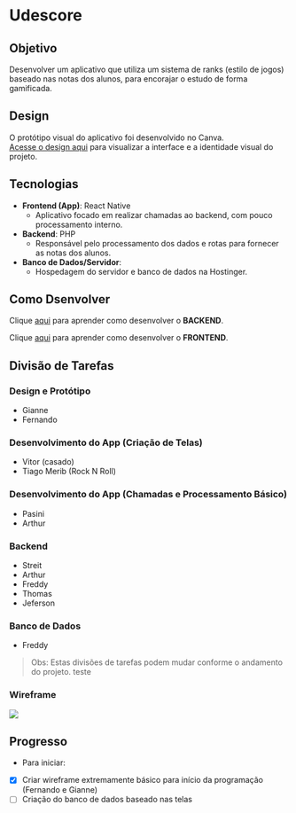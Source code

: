 # Udescore

## Objetivo

Desenvolver um aplicativo que utiliza um sistema de ranks (estilo de jogos) baseado nas notas dos alunos, para encorajar o estudo de forma gamificada.

## Design

O protótipo visual do aplicativo foi desenvolvido no Canva.  
[Acesse o design aqui](https://www.canva.com/design/DAGm_6mePuE/k-8DEvxPT5-YhxS9P-cCpQ/edit?utm_content=DAGm_6mePuE&utm_campaign=designshare&utm_medium=link2&utm_source=sharebutton) para visualizar a interface e a identidade visual do projeto.

## Tecnologias

- **Frontend (App)**: React Native
  - Aplicativo focado em realizar chamadas ao backend, com pouco processamento interno.
- **Backend**: PHP
  - Responsável pelo processamento dos dados e rotas para fornecer as notas dos alunos.
- **Banco de Dados/Servidor**:
  - Hospedagem do servidor e banco de dados na Hostinger.

## Como Dsenvolver

Clique [aqui](/backend/README.md) para aprender como desenvolver o **BACKEND**.

Clique [aqui](/frontend/README.md) para aprender como desenvolver o **FRONTEND**.

## Divisão de Tarefas

### Design e Protótipo

- Gianne
- Fernando

### Desenvolvimento do App (Criação de Telas)

- Vitor (casado)
- Tiago Merib (Rock N Roll)

### Desenvolvimento do App (Chamadas e Processamento Básico)

- Pasini
- Arthur

### Backend

- Streit
- Arthur
- Freddy
- Thomas
- Jeferson

### Banco de Dados

- Freddy

> Obs: Estas divisões de tarefas podem mudar conforme o andamento do projeto.
teste
### Wireframe

![](assets/app.png)


## Progresso

- Para iniciar:

- [x] Criar wireframe extremamente básico para início da programação (Fernando e Gianne)
- [ ] Criação do banco de dados baseado nas telas
